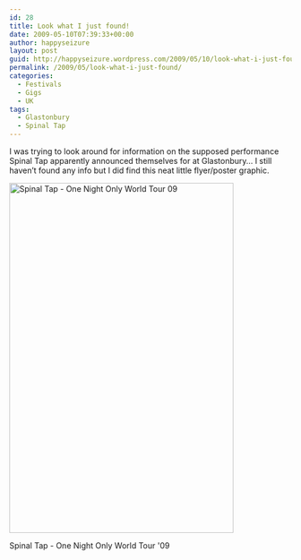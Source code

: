 ```yaml
---
id: 28
title: Look what I just found!
date: 2009-05-10T07:39:33+00:00
author: happyseizure
layout: post
guid: http://happyseizure.wordpress.com/2009/05/10/look-what-i-just-found/
permalink: /2009/05/look-what-i-just-found/
categories:
  - Festivals
  - Gigs
  - UK
tags:
  - Glastonbury
  - Spinal Tap
---
```

I was trying to look around for information on the supposed performance Spinal Tap apparently announced themselves for at Glastonbury&#8230; I still haven&#8217;t found any info but I did find this neat little flyer/poster graphic.

<div style="width: 410px" class="wp-caption aligncenter">
  <a href="http://spinaltap.com/img_s/worldtour.jpg"><img alt="Spinal Tap - One Night Only World Tour 09" src="http://spinaltap.com/img_s/worldtour.jpg" title="Spinal Tap" width="400" height="625" /></a>
  
  <p class="wp-caption-text">
    Spinal Tap - One Night Only World Tour '09
  </p>
</div>
